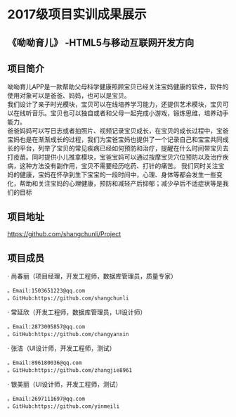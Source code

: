 2017级项目实训成果展示
===========
《呦呦育儿》 -HTML5与移动互联网开发方向
-------------------
项目简介<br>
-------
呦呦育儿APP是一款帮助父母科学健康照顾宝贝已经关注宝妈健康的软件，软件的使用对象可以是爸爸、妈妈，也可以是宝贝。<br>
我们设计了亲子时光模块，宝贝可以在线培养学习能力，还提供艺术模块，宝贝可以在线听音乐。宝贝也可以独自或者和父母一起完成小游戏，锻炼思维，培养动手能力。<br>
爸爸妈妈可以写日志或者拍照片、视频记录宝贝成长，在宝贝的成长过程中，宝爸宝妈也是在渐渐成长的过程，我们为宝爸宝妈也提供了一个记录自己和宝宝共同成长的平台，列举了宝贝的常见疾病已经如何预防和治疗，提醒在什么时间带宝贝去打疫苗。同时提供小儿推拿模块，宝爸宝妈可以通过按摩宝贝穴位预防以及治疗疾病，这种方法没有副作用，宝贝不需要经历吃药、打针的痛苦。
我们同时关注宝妈的健康，宝妈在怀孕到生下宝宝的一段时间中，心理、身体等都会发生一些变化，帮助和关注宝妈的心理健康，预防和减轻产后抑郁；减少孕后不适症状等是我们的目标

项目地址
-----------------
https://github.com/shangchunli/Project

项目成员
----------------------
· 尚春丽（项目经理，开发工程师，数据库管理员，质量专家）

    。Email:1503651223@qq.com 
    。GitHub:https://github.com/shangchunli 
· 常延欣（开发工程师，数据库管理员，UI设计师）  

    。Email:2873005857@qq.com
    。GitHub:https://github.com/changyanxin 
· 张洁（UI设计师，开发工程师，测试）  

    。Email:896180036@qq.com 
    。GitHub:https://github.com/zhangjie8961 
· 银美丽（UI设计师，开发工程师，测试）  

    。Email:2697111697@qq.com 
    。GitHub:https://github.com/yinmeili
